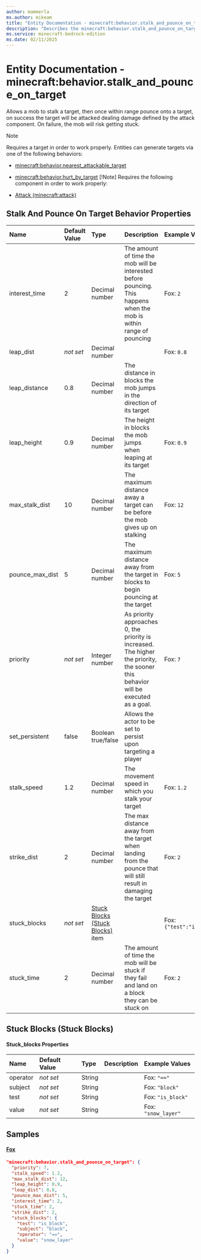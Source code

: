 ```yaml
---
author: mammerla
ms.author: mikeam
title: "Entity Documentation - minecraft:behavior.stalk_and_pounce_on_target"
description: "Describes the minecraft:behavior.stalk_and_pounce_on_target ai behavior component"
ms.service: minecraft-bedrock-edition
ms.date: 02/11/2025 
---
```


# Entity Documentation - minecraft:behavior.stalk_and_pounce_on_target

Allows a mob to stalk a target, then once within range pounce onto a target, on success the target will be attacked dealing damage defined by the attack component. On failure, the mob will risk getting stuck.

> [!Note]
> Requires a target in order to work properly. Entities can generate targets via one of the following behaviors:
> 
> * [minecraft:behavior.nearest_attackable_target](../EntityGoals/minecraftBehavior_nearest_attackable_target.md)
> * [minecraft:behavior.hurt_by_target](../EntityGoals/minecraftBehavior_hurt_by_target.md)
> [!Note]
> Requires the following component in order to work properly:
> 
> * [Attack (minecraft:attack)](../EntityComponents/minecraftComponent_attack.md)
> 

## Stalk And Pounce On Target Behavior Properties

|Name       |Default Value |Type |Description |Example Values |
|:----------|:-------------|:----|:-----------|:------------- |
| interest_time | 2 | Decimal number | The amount of time the mob will be interested before pouncing. This happens when the mob is within range of pouncing | Fox: `2` | 
| leap_dist | *not set* | Decimal number |  | Fox: `0.8` | 
| leap_distance | 0.8 | Decimal number | The distance in blocks the mob jumps in the direction of its target |  | 
| leap_height | 0.9 | Decimal number | The height in blocks the mob jumps when leaping at its target | Fox: `0.9` | 
| max_stalk_dist | 10 | Decimal number | The maximum distance away a target can be before the mob gives up on stalking | Fox: `12` | 
| pounce_max_dist | 5 | Decimal number | The maximum distance away from the target in blocks to begin pouncing at the target | Fox: `5` | 
| priority | *not set* | Integer number | As priority approaches 0, the priority is increased. The higher the priority, the sooner this behavior will be executed as a goal. | Fox: `7` | 
| set_persistent | false | Boolean true/false | Allows the actor to be set to persist upon targeting a player |  | 
| stalk_speed | 1.2 | Decimal number | The movement speed in which you stalk your target | Fox: `1.2` | 
| strike_dist | 2 | Decimal number | The max distance away from the target when landing from the pounce that will still result in damaging the target | Fox: `2` | 
| stuck_blocks | *not set* | [Stuck Blocks (Stuck Blocks)](#stuck-blocks-stuck-blocks) item |  | Fox: `{"test":"is_block","subject":"block","operator":"==","value":"snow_layer"}` | 
| stuck_time | 2 | Decimal number | The amount of time the mob will be stuck if they fail and land on a block they can be stuck on | Fox: `2` | 

## Stuck Blocks (Stuck Blocks)

#### Stuck_blocks Properties

|Name       |Default Value |Type |Description |Example Values |
|:----------|:-------------|:----|:-----------|:------------- |
| operator | *not set* | String |  | Fox: `"=="` | 
| subject | *not set* | String |  | Fox: `"block"` | 
| test | *not set* | String |  | Fox: `"is_block"` | 
| value | *not set* | String |  | Fox: `"snow_layer"` | 

## Samples

#### [Fox](https://github.com/Mojang/bedrock-samples/tree/preview/behavior_pack/entities/fox.json)


```json
"minecraft:behavior.stalk_and_pounce_on_target": {
  "priority": 7,
  "stalk_speed": 1.2,
  "max_stalk_dist": 12,
  "leap_height": 0.9,
  "leap_dist": 0.8,
  "pounce_max_dist": 5,
  "interest_time": 2,
  "stuck_time": 2,
  "strike_dist": 2,
  "stuck_blocks": {
    "test": "is_block",
    "subject": "block",
    "operator": "==",
    "value": "snow_layer"
  }
}
```
